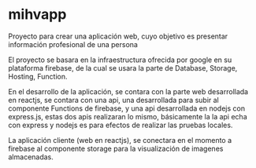 # mihvapp
Proyecto para crear una aplicación web, cuyo objetivo es presentar información profesional de una persona

El proyecto se basara en la infraestructura ofrecida por google en su plataforma firebase, de la cual se usara la parte de Database, Storage, Hosting, Function.

En el desarrollo de la aplicación, se contara con la parte web desarrollada en reactjs, se contara con una api, una desarrollada para subir al componente Functions de firebase, y una api desarrollada en nodejs con express.js, estas dos apis realizaran lo mismo, básicamente la la api echa con express y nodejs es para efectos de realizar las pruebas locales.

La aplicación cliente (web en reactjs), se conectara en el momento a firebase al componente storage para la visualización de imagenes almacenadas.
